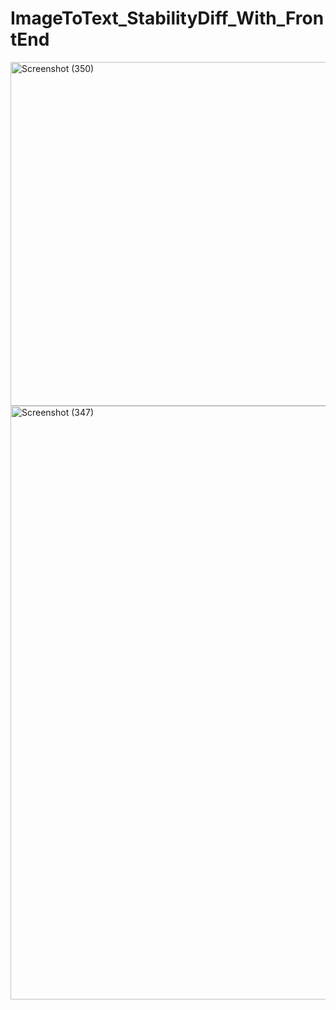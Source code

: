 ﻿# ImageToText_StabilityDiff_With_FrontEnd

 <img width="550" alt="Screenshot (350)" src="https://github.com/user-attachments/assets/cee9332b-767e-41d9-bb7e-6867b751b213">

<img width="950" alt="Screenshot (347)" src="https://github.com/user-attachments/assets/df6e15ec-3da6-47f1-aece-557393a2c79b">

